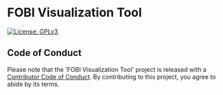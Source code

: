 # FOBI Visualization Tool

<!-- badges: start --> 

[![License: GPLv3](https://img.shields.io/badge/License-GPLv3-blue.svg)](https://www.gnu.org/licenses/gpl-3.0)

<!-- badges: end -->

## Code of Conduct

Please note that the 'FOBI Visualization Tool' project is released with a [Contributor Code of Conduct](https://contributor-covenant.org/version/2/0/CODE_OF_CONDUCT.html). By contributing to this project, you agree to abide by its terms.